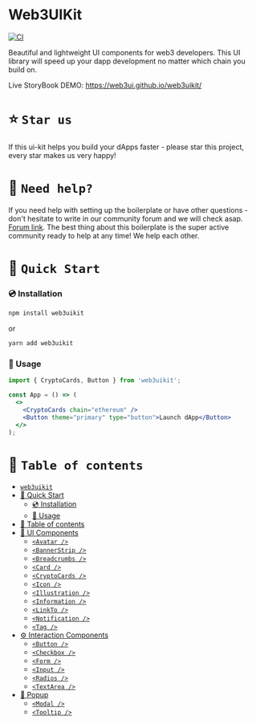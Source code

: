 # Web3UIKit

[![CI](https://github.com/web3ui/web3uikit/actions/workflows/main.yml/badge.svg)](https://github.com/web3ui/web3uikit/actions/workflows/main.yml)

Beautiful and lightweight UI components for web3 developers. 
This UI library will speed up your dapp development no matter which chain you build on.

Live StoryBook DEMO: https://web3ui.github.io/web3uikit/

# ⭐️ `Star us`
If this ui-kit helps you build your dApps faster - please star this project, every star makes us very happy!

# 🤝 `Need help?`
If you need help with setting up the boilerplate or have other questions - don't hesitate to write in our community forum and we will check asap. [Forum link](https://forum.moralis.io). The best thing about this boilerplate is the super active community ready to help at any time! We help each other.

# 🚀 `Quick Start`

### 💿 Installation

```bash
npm install web3uikit
```
or

```bash
yarn add web3uikit
```

### 🧰 Usage

```jsx
import { CryptoCards, Button } from 'web3uikit';

const App = () => (
  <>
    <CryptoCards chain="ethereum" />
    <Button theme="primary" type="button">Launch dApp</Button>
  </>
);
```

# 🧭 `Table of contents`

- [`web3uikit`](#web3uikit)
- [🚀 Quick Start](#-quick-start)
  - [💿 Installation](#installation-)
  - [🧰 Usage](#avatar-)
- [🧭 Table of contents](#-table-of-contents)
- [📖 UI Components](#-ethereum-components)
  - [`<Avatar />`](#avatar-)
  - [`<BannerStrip />`](#bannerstrip-)
  - [`<Breadcrumbs />`](#breadcrumbs-)
  - [`<Card />`](#card-)
  - [`<CryptoCards />`](#cryptocards-)
  - [`<Icon />`](#icon-)
  - [`<Illustration />`](#illustration-)
  - [`<Information />`](#information-)
  - [`<LinkTo />`](#linkto-)
  - [`<Notification />`](#notification-)
  - [`<Tag />`](#tag)
- [⚙️ Interaction Components](#-ethereum-hooks)
  - [`<Button />`](#button)
  - [`<Checkbox />`](#checkbox)
  - [`<Form />`](#form)
  - [`<Input />`](#input)
  - [`<Radios />`](#radios)
  - [`<TextArea />`](#textarea)
- [🎉 Popup](#-popup)
  - [`<Modal />`](#modal)
  - [`<Tooltip />`](#tooltip)
